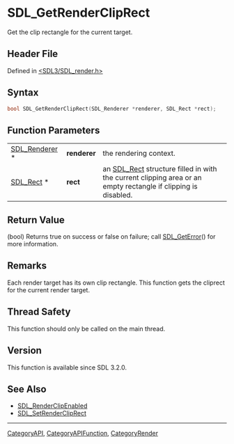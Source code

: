 # SDL_GetRenderClipRect

Get the clip rectangle for the current target.

## Header File

Defined in [<SDL3/SDL_render.h>](https://github.com/libsdl-org/SDL/blob/main/include/SDL3/SDL_render.h)

## Syntax

```c
bool SDL_GetRenderClipRect(SDL_Renderer *renderer, SDL_Rect *rect);
```

## Function Parameters

|                                |              |                                                                                                                           |
| ------------------------------ | ------------ | ------------------------------------------------------------------------------------------------------------------------- |
| [SDL_Renderer](SDL_Renderer) * | **renderer** | the rendering context.                                                                                                    |
| [SDL_Rect](SDL_Rect) *         | **rect**     | an [SDL_Rect](SDL_Rect) structure filled in with the current clipping area or an empty rectangle if clipping is disabled. |

## Return Value

(bool) Returns true on success or false on failure; call
[SDL_GetError](SDL_GetError)() for more information.

## Remarks

Each render target has its own clip rectangle. This function gets the
cliprect for the current render target.

## Thread Safety

This function should only be called on the main thread.

## Version

This function is available since SDL 3.2.0.

## See Also

- [SDL_RenderClipEnabled](SDL_RenderClipEnabled)
- [SDL_SetRenderClipRect](SDL_SetRenderClipRect)

----
[CategoryAPI](CategoryAPI), [CategoryAPIFunction](CategoryAPIFunction), [CategoryRender](CategoryRender)

